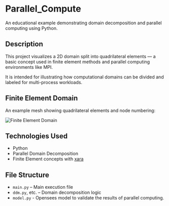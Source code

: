 # Parallel_Compute

An educational example demonstrating domain decomposition and parallel computing using Python.

## Description

This project visualizes a 2D domain split into quadrilateral elements — a basic concept used in finite element methods and parallel computing environments like MPI.

It is intended for illustrating how computational domains can be divided and labeled for multi-process workloads.

## Finite Element Domain

An example mesh showing quadrilateral elements and node numbering:

![Finite Element Domain](finite_element_domain.png)

## Technologies Used

- Python
- Parallel Domain Decomposition
- Finite Element concepts with [xara](https://xara.so)

## File Structure

- `main.py` – Main execution file
- `ddm.py`, etc. – Domain decomposition logic
-  `model.py` - Opensees model to validate the results of parallel computing.

